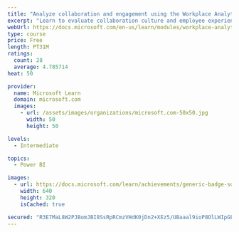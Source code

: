 ```yaml
---
title: "Analyze collaboration and engagement using the Workplace Analytics Ways of working assessment dashboard"
excerpt: "Learn to evaluate collaboration culture and employee experience with a Power BI template using Workplace Analytics data."
webUrl: https://docs.microsoft.com/en-us/learn/modules/workplace-analytics-ways-working/
type: course
price: Free
length: PT31M
ratings:
  count: 28
  average: 4.785714
heat: 50

provider:
  name: Microsoft Learn
  domain: microsoft.com
  images:
    - url: /assets/images/organizations/microsoft.com-50x50.jpg
      width: 50
      height: 50

levels:
  - Intermediate

topics:
  - Power BI

images:
  - url: https://docs.microsoft.com/learn/achievements/generic-badge-social.png
    width: 640
    height: 320
    isCached: true

secured: "R3E7MaL8W2PJBomJBI8SsRpRCmzVHdK0jDn2+XEz5/UBaaal9ioP8OlLWIpGEanm9mZc/hgPiBfYX0hrgoMVlY48grs/WzzudUzsNkE0ibimBi39+yu4/Rjetnvnwwz2Mn3wmTRcUNIqAIH4GTtjMixmuiIIu3YVNTrpVIw4zEWPi01jzxP+FYNezJxXFjCmc3/gip32Ok7HG2mrRio9k24M5thXj1Jq4SG+ngtV1RKvuTX/tPfHIwOL7TXDJ7F+jf3DwcWOfpFtQZ0kFXfaysRWlxf82sl+BoRZLQZfHgTkKKR06x79oY7v24o9vGU/Ec37Co0zEZij9CjwvIdLZ23LbKOiOQgeEqbM943HEA/8szmvwoRl5PPxi75uIxfQKNxDWV+4rq+FUTD2yeTg7VOIhm79Sw6bG+seka499Kc=;ff9a8AwBfXx87EzsBif5VQ=="
---
```


